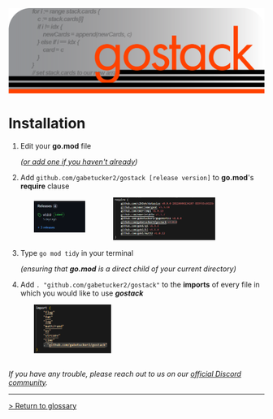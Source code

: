 ![Banner](../images/gostack_SmallerTransparent.png)

 <h1>Installation</h1>

 1. Edit your **go.mod** file
   
    *([or add one if you haven't already](https://go.dev/doc/tutorial/create-module))*
 2. Add `github.com/gabetucker2/gostack [release version]` to **go.mod**'s **require** clause

 <img src="../images/releases.png" width="20%" style="margin-left:10%; margin-bottom:15px"/>
 <img src="../images/requirements.png" width="40%" style="margin-left:10%"/>

 3. Type `go mod tidy` in your terminal
 
    *(ensuring that **go.mod** is a direct child of your current directory)*

 4. Add `. "github.com/gabetucker2/gostack"` to the **imports** of every file in which you would like to use ***gostack***

 <img src="../images/imports.png" width="30%" style="margin-left:10%; margin-bottom:15px"/>

 *If you have any trouble, please reach out to us on our [official Discord community](https://discord.gg/NmxxcKBVBU).*

---
 [> Return to glossary](../README.md)